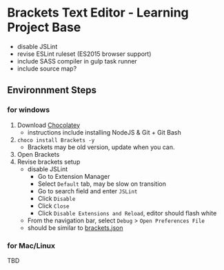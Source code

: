 # Brackets Text Editor - Learning Project Base

- disable JSLint
- revise ESLint ruleset (ES2015 browser support)
- include SASS compiler in gulp task runner
 - include source map?

## Environnment Steps 

### for windows

1. Download [Chocolatey](https://github.com/ninbryan/computer-setup/blob/master/windows-powershell-install-chocolatey.md)
    - instructions include installing NodeJS & Git + Git Bash
2. `choco install Brackets -y`
    - Brackets may be old version, update when you can.
3. Open Brackets
4. Revise brackets setup
    - disable JSLint
        - Go to Extension Manager
        - Select `Default` tab, may be slow on transition
        - Go to search field and enter `JSLint`
        - Click `Disable`
        - Click `Close`
        - Click `Disable Extensions and Reload`, editor should flash white
    - From the navigation bar, select `Debug` > `Open Preferences File`
    - should be similar to [brackets.json](environment/windows/brackets.json)

### for Mac/Linux

TBD

